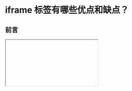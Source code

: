 # **iframe 标签有哪些优点和缺点？**

## 前言

<iframe> 标签用于在当前网页中嵌入另一个独立的网页或资源。它广泛应用于广告展示、第三方内容嵌入、跨域数据隔离等场景。理解 <iframe> 的优缺点，有助于合理使用并规避潜在问题。

## iframe 的优点

首先，`<iframe>` 实现了页面间的内容隔离，嵌入的页面拥有独立的 DOM 和 JavaScript 环境，避免样式和脚本冲突，保障主页面的稳定性。其次，它支持跨域加载第三方内容，如广告、视频和社交插件，方便集成外部服务。此外，`<iframe>` 可延迟加载，通过设置 `loading="lazy"` 属性减少首屏压力，提升页面性能。

## iframe 的缺点

<iframe> 会增加页面复杂度和加载时间，尤其是嵌入多个框架时，影响性能和用户体验。其跨域限制阻碍了与嵌入内容的交互，导致数据共享和通信不便。SEO 方面，<iframe> 内的内容通常不被搜索引擎索引，影响页面的搜索排名。安全风险包括可能引入恶意代码和点击劫持攻击，需要合理配置 sandbox 等属性进行防护。

## 应用建议

合理使用 `<iframe>`，避免滥用，优先考虑其他方案（如 Ajax 加载局部内容）提升性能和安全。对于跨域内容，利用 postMessage 实现安全通信。设置 `sandbox` 属性限制权限，保障安全。

## 面试回答

<iframe> 的优点包括内容隔离避免样式和脚本冲突，支持跨域嵌入第三方内容，且可延迟加载提升性能。缺点是增加页面复杂度和加载时间，跨域限制导致交互困难，SEO 友好性差，存在安全风险。合理使用并结合安全配置能发挥其优势。

## 总结

<iframe> 是实现内容嵌入和隔离的有效手段，但同时带来性能、安全和 SEO 等挑战。深入理解其优缺点和安全策略，是前端开发中正确使用 <iframe> 的关键。